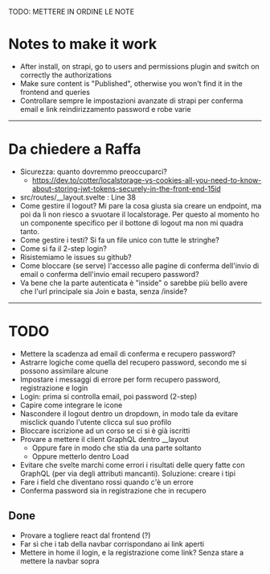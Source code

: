 TODO: METTERE IN ORDINE LE NOTE

# Notes to make it work

- After install, on strapi, go to users and permissions plugin and switch on correctly the authorizations
- Make sure content is "Published", otherwise you won't find it in the frontend and queries
- Controllare sempre le impostazioni avanzate di strapi per conferma email e link reindirizzamento password e robe varie

---

# Da chiedere a Raffa

- Sicurezza: quanto dovremmo preoccuparci?
  - https://dev.to/cotter/localstorage-vs-cookies-all-you-need-to-know-about-storing-jwt-tokens-securely-in-the-front-end-15id
- src/routes/\_\_layout.svelte : Line 38
- Come gestire il logout? Mi pare la cosa giusta sia creare un endpoint, ma poi da lì non riesco a svuotare il localstorage. Per questo al momento ho un componente specifico per il bottone di logout ma non mi quadra tanto.
- Come gestire i testi? Si fa un file unico con tutte le stringhe?
- Come si fa il 2-step login?
- Risistemiamo le issues su github?
- Come bloccare (se serve) l'accesso alle pagine di conferma dell'invio di email o conferma dell'invio email recupero password?
- Va bene che la parte autenticata è "inside" o sarebbe più bello avere che l'url principale sia Join e basta, senza /inside?

---

# TODO

- Mettere la scadenza ad email di conferma e recupero password?
- Astrarre logiche come quella del recupero password, secondo me si possono assimilare alcune
- Impostare i messaggi di errore per form recupero password, registrazione e login
- Login: prima si controlla email, poi password (2-step)
- Capire come integrare le icone
- Nascondere il logout dentro un dropdown, in modo tale da evitare misclick quando l'utente clicca sul suo profilo
- Bloccare iscrizione ad un corso se ci si è già iscritti
- Provare a mettere il client GraphQL dentro \_\_layout
  - Oppure fare in modo che stia da una parte soltanto
  - Oppure metterlo dentro Load
- Evitare che svelte marchi come errori i risultati delle query fatte con GraphQL (per via degli attributi mancanti). Soluzione: creare i tipi
- Fare i field che diventano rossi quando c'è un errore
- Conferma password sia in registrazione che in recupero

## Done

- Provare a togliere react dal frontend (?)
- Far sì che i tab della navbar corrispondano ai link aperti
- Mettere in home il login, e la registrazione come link? Senza stare a mettere la navbar sopra
